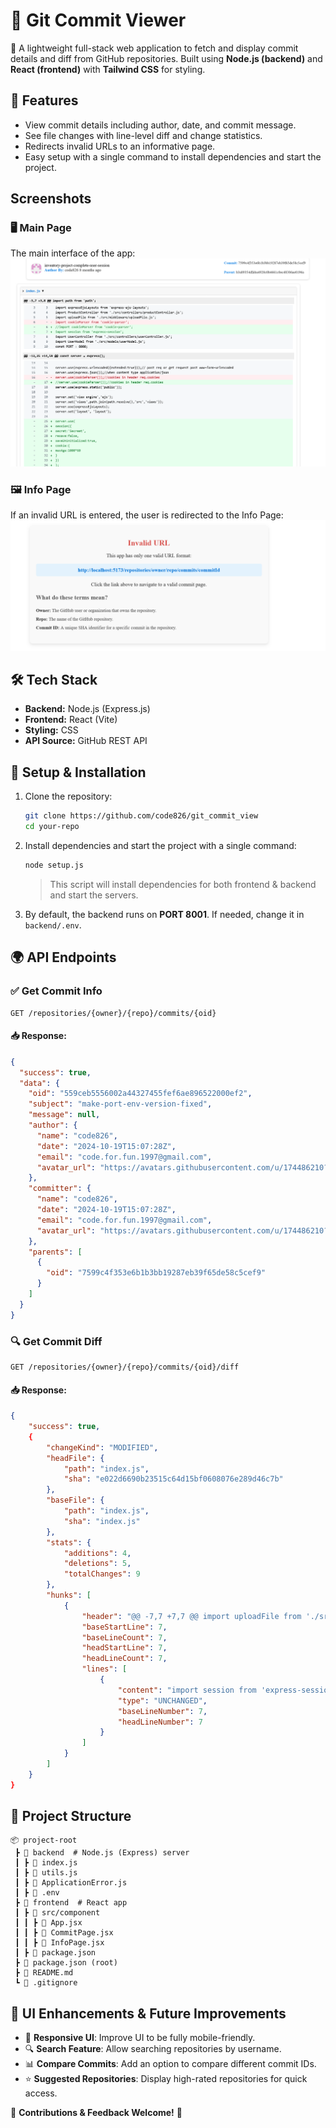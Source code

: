 # 📝 Git Commit Viewer

🚀 A lightweight full-stack web application to fetch and display commit details and diff from GitHub repositories. Built using **Node.js (backend)** and **React (frontend)** with **Tailwind CSS** for styling.

## 📌 Features

- View commit details including author, date, and commit message.
- See file changes with line-level diff and change statistics.
- Redirects invalid URLs to an informative page.
- Easy setup with a single command to install dependencies and start the project.

## Screenshots

### 🖥️ Main Page

The main interface of the app:  
![Main Page](assests/images/main.png)

### 🖼️ Info Page

If an invalid URL is entered, the user is redirected to the Info Page:  
![Info Page](assests/images/info.png)

## 🛠️ Tech Stack

- **Backend:** Node.js (Express.js)
- **Frontend:** React (Vite)
- **Styling:** CSS
- **API Source:** GitHub REST API

## 🚀 Setup & Installation

1. Clone the repository:

   ```bash
   git clone https://github.com/code826/git_commit_view
   cd your-repo
   ```

2. Install dependencies and start the project with a single command:

   ```bash
   node setup.js
   ```

   > This script will install dependencies for both frontend & backend and start the servers.

3. By default, the backend runs on **PORT 8001**. If needed, change it in `backend/.env`.

## 🌍 API Endpoints

### ✅ Get Commit Info

```http
GET /repositories/{owner}/{repo}/commits/{oid}
```

#### 📥 Response:

```json
{
  "success": true,
  "data": {
    "oid": "559ceb5556002a44327455fef6ae896522000ef2",
    "subject": "make-port-env-version-fixed",
    "message": null,
    "author": {
      "name": "code826",
      "date": "2024-10-19T15:07:28Z",
      "email": "code.for.fun.1997@gmail.com",
      "avatar_url": "https://avatars.githubusercontent.com/u/174486210?v=4"
    },
    "committer": {
      "name": "code826",
      "date": "2024-10-19T15:07:28Z",
      "email": "code.for.fun.1997@gmail.com",
      "avatar_url": "https://avatars.githubusercontent.com/u/174486210?v=4"
    },
    "parents": [
      {
        "oid": "7599c4f353e6b1b3bb19287eb39f65de58c5cef9"
      }
    ]
  }
}
```

### 🔍 Get Commit Diff

```http
GET /repositories/{owner}/{repo}/commits/{oid}/diff
```

#### 📥 Response:

```json
{
    "success": true,
    {
        "changeKind": "MODIFIED",
        "headFile": {
            "path": "index.js",
            "sha": "e022d6690b23515c64d15bf0608076e289d46c7b"
        },
        "baseFile": {
            "path": "index.js",
            "sha": "index.js"
        },
        "stats": {
            "additions": 4,
            "deletions": 5,
            "totalChanges": 9
        },
        "hunks": [
            {
                "header": "@@ -7,7 +7,7 @@ import uploadFile from './src/middleware/uploadFile.js';",
                "baseStartLine": 7,
                "baseLineCount": 7,
                "headStartLine": 7,
                "headLineCount": 7,
                "lines": [
                    {
                        "content": "import session from 'express-session';",
                        "type": "UNCHANGED",
                        "baseLineNumber": 7,
                        "headLineNumber": 7
                    }
                ]
            }
        ]
    }
}
```

## 📌 Project Structure

```
📦 project-root
 ┣ 📂 backend  # Node.js (Express) server
 ┃ ┣ 📜 index.js
 ┃ ┣ 📜 utils.js
 ┃ ┣ 📜 ApplicationError.js
 ┃ ┣ 📜 .env
 ┣ 📂 frontend  # React app
 ┃ ┣ 📂 src/component
 ┃ ┃ ┣ 📜 App.jsx
 ┃ ┃ ┣ 📜 CommitPage.jsx
 ┃ ┃ ┣ 📜 InfoPage.jsx
 ┃ ┣ 📜 package.json
 ┣ 📜 package.json (root)
 ┣ 📜 README.md
 ┗ 📜 .gitignore
```

## 🎨 UI Enhancements & Future Improvements

- 📱 **Responsive UI**: Improve UI to be fully mobile-friendly.
- 🔍 **Search Feature**: Allow searching repositories by username.
- 📊 **Compare Commits**: Add an option to compare different commit IDs.
- ⭐ **Suggested Repositories**: Display high-rated repositories for quick access.

📢 **Contributions & Feedback Welcome!** 🚀

